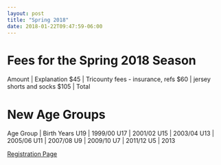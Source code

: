 ```yaml
---
layout: post
title: "Spring 2018"
date: 2018-01-22T09:47:59-06:00
---
```

# Fees for the Spring 2018 Season

Amount | Explanation 
$45 | Tricounty fees - insurance, refs
$60 | jersey shorts and socks 
$105 | Total


# New Age Groups
Age Group | Birth Years
U19 | 1999/00
U17 | 2001/02
U15 | 2003/04
U13 | 2005/06
U11 | 2007/08
U9 | 2009/10
U7 | 2011/12
U5 | 2013

[Registration Page](http://redwatersoccer.ca/2017/10/18/registration.html)
